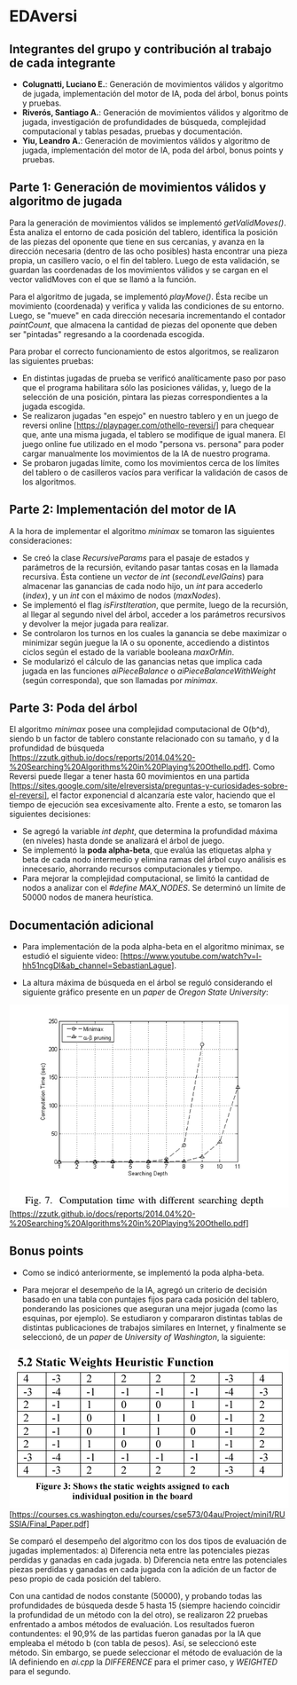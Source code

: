 # EDAversi

## Integrantes del grupo y contribución al trabajo de cada integrante

* **Colugnatti, Luciano E.**: Generación de movimientos válidos y algoritmo de jugada, implementación del motor de IA, poda
del árbol, bonus points y pruebas.
* **Riverós, Santiago A.**: Generación de movimientos válidos y algoritmo de jugada, investigación de profundidades de búsqueda, 
complejidad computacional y tablas pesadas, pruebas y documentación.
* **Yiu, Leandro A.**: Generación de movimientos válidos y algoritmo de jugada, implementación del motor de IA, poda
del árbol, bonus points y pruebas.


## Parte 1: Generación de movimientos válidos y algoritmo de jugada

Para la generación de movimientos válidos se implementó *getValidMoves()*. Ésta analiza el entorno de cada 
posición del tablero, identifica la posición de las piezas del oponente que tiene en sus cercanías, y avanza 
en la dirección necesaria (dentro de las ocho posibles) hasta encontrar una pieza propia, un casillero vacío, 
o el fin del tablero. Luego de esta validación, se guardan las coordenadas de los movimientos válidos y se cargan 
en el vector validMoves con el que se llamó a la función.

Para el algoritmo de jugada, se implementó *playMove()*. Ésta recibe un movimiento (coordenada) y verifica y valida 
las condiciones de su entorno. Luego, se "mueve" en cada dirección necesaria incrementando el contador *paintCount*, 
que almacena la cantidad de piezas del oponente que deben ser "pintadas" regresando a la coordenada escogida.

Para probar el correcto funcionamiento de estos algoritmos, se realizaron las siguientes pruebas:
* En distintas jugadas de prueba se verificó analíticamente paso por paso que el programa habilitara sólo las posiciones 
válidas, y, luego de la selección de una posición, pintara las piezas correspondientes a la jugada escogida.
* Se realizaron jugadas "en espejo" en nuestro tablero y en un juego de reversi online [https://playpager.com/othello-reversi/]
para chequear que, ante una misma jugada, el tablero se modifique de igual manera. El juego online fue utilizado en el modo 
"persona vs. persona" para poder cargar manualmente los movimientos de la IA de nuestro programa.
* Se probaron jugadas límite, como los movimientos cerca de los límites del tablero o de casilleros vacíos para verificar 
la validación de casos de los algoritmos.


## Parte 2: Implementación del motor de IA

A la hora de implementar el algoritmo *minimax* se tomaron las siguientes consideraciones:
* Se creó la clase *RecursiveParams* para el pasaje de estados y parámetros de la recursión, evitando pasar tantas cosas 
en la llamada recursiva. Ésta contiene un *vector* de *int* (*secondLevelGains*) para almacenar las ganancias de cada nodo 
hijo, un *int*  para accederlo (*index*), y un *int* con el máximo de nodos (*maxNodes*).
* Se implementó el flag *isFirstIteration*, que permite, luego de la recursión, al llegar al segundo nivel del árbol, acceder 
a los parámetros recursivos y devolver la mejor jugada para realizar.
* Se controlaron los turnos en los cuales la ganancia se debe maximizar o minimizar según juegue la IA o su oponente, 
accediendo a distintos ciclos según el estado de la variable booleana *maxOrMin*.
* Se modularizó el cálculo de las ganancias netas que implica cada jugada en las funciones *aiPieceBalance* o 
*aiPieceBalanceWithWeight* (según corresponda), que son llamadas por *minimax*.


## Parte 3: Poda del árbol

El algoritmo *minimax* posee una complejidad computacional de O(b^d), siendo b un factor de tablero constante relacionado con 
su tamaño, y d la profundidad de búsqueda 
[https://zzutk.github.io/docs/reports/2014.04%20-%20Searching%20Algorithms%20in%20Playing%20Othello.pdf].
Como Reversi puede llegar a tener hasta 60 movimientos en una partida 
[https://sites.google.com/site/elreversista/preguntas-y-curiosidades-sobre-el-reversi], 
el factor exponencial d alcanzaría este valor, haciendo que el tiempo de ejecución sea excesivamente alto.
Frente a esto, se tomaron las siguientes decisiones:
* Se agregó la variable *int* *depht*, que determina la profundidad máxima (en niveles) hasta donde se analizará el árbol 
de juego.
* Se implementó la **poda alpha-beta**, que evalúa las etiquetas alpha y beta de cada nodo intermedio y elimina ramas del 
árbol cuyo análisis es innecesario, ahorrando recursos computacionales y tiempo.
* Para mejorar la complejidad computacional, se limitó la cantidad de nodos a analizar con el *#define* *MAX_NODES*.
Se determinó un límite de 50000 nodos de manera heurística.


## Documentación adicional

* Para implementación de la poda alpha-beta en el algoritmo minimax, se estudió el siguiente video: 
[https://www.youtube.com/watch?v=l-hh51ncgDI&ab_channel=SebastianLague].

* La altura máxima de búsqueda en el árbol se reguló considerando el siguiente gráfico presente en un 
*paper* de *Oregon State University*:

![Tiempo computacional para distintas profundidades de búsqueda](/Images/Computation_times.png)
[https://zzutk.github.io/docs/reports/2014.04%20-%20Searching%20Algorithms%20in%20Playing%20Othello.pdf]

## Bonus points

* Como se indicó anteriormente, se implementó la poda alpha-beta.

* Para mejorar el desempeño de la IA, agregó un criterio de decisión basado en una tabla con puntajes fijos para cada posición
del tablero, ponderando las posiciones que aseguran una mejor jugada (como las esquinas, por ejemplo). Se estudiaron y 
compararon distintas tablas de distintas publicaciones de trabajos similares en Internet, y finalmente se seleccionó, de
un *paper* de *University of Washington*, la siguiente:

![Pesos para cada posición en el tablero de Reversi](/Images/Weights_table.png)
[https://courses.cs.washington.edu/courses/cse573/04au/Project/mini1/RUSSIA/Final_Paper.pdf]

Se comparó el desempeño del algoritmo con los dos tipos de evaluación de jugadas implementados: 
a) Diferencia neta entre las potenciales piezas perdidas y ganadas en cada jugada.
b) Diferencia neta entre las potenciales piezas perdidas y ganadas en cada jugada con la adición de un factor de peso propio
de cada posición del tablero.

Con una cantidad de nodos constante (50000), y probando todas las profundidades de búsqueda desde 5 hasta 15 (siempre haciendo
coincidir la profundidad de un método con la del otro), se realizaron 22 pruebas enfrentado a ambos métodos de evaluación.
Los resultados fueron contundentes: el 90,9% de las partidas fueron ganadas por la IA que empleaba el método b (con tabla
de pesos). Así, se seleccionó este método.
Sin embargo, se puede seleccionar el método de evaluación de la IA definiendo en *ai.cpp* la *DIFFERENCE* para el primer caso, 
y *WEIGHTED* para el segundo.


